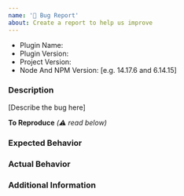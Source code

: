 ```yaml
---
name: '🐞 Bug Report'
about: Create a report to help us improve
---
```


<!--
  🚨 Your issue will be CLOSED if:
   - This template is removed
   - Parts of this template are removed
-->

- Plugin Name: <!-- the plugin(s) this issue is about -->
- Plugin Version:
- Project Version:
- Node And NPM Version: [e.g. 14.17.6 and 6.14.15]

### Description

[Describe the bug here]

**To Reproduce** _(⚠️ read below)_

<!--
  🚨 We WILL CLOSED invalid issues! Please provide one by:
  1. Using online IDE such as [Codepen](https://codepen.io/), [REPL.it](https://replit.com/), [CodeSandbox](https://codesandbox.io/)
  2. Provide a minimal repository link (Read https://stackoverflow.com/help/minimal-reproducible-example for reference).
      Please use NPM for installing dependencies!
  3. Use other methods for minor issues, which you find easy to access such as screenshots or video links.

  ⚠️&nbsp; We don't accept ZIP files or anything like that.
-->

### Expected Behavior

### Actual Behavior

### Additional Information

<!--
  Most issues can be expressed or demonstrated through the online IDE or a repository.
  However, the situation may arise where some small code snippets also need to
  be provided. In that situation, please add your code below using
  Fenced Code Blocks (https://help.github.com/articles/creating-and-highlighting-code-blocks/).
-->
